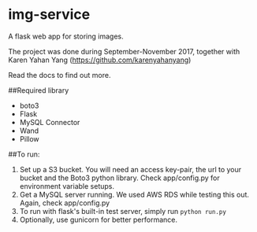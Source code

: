 # img-service
A flask web app for storing images.

The project was done during September-November 2017, together with Karen Yahan Yang (https://github.com/karenyahanyang)

Read the docs to find out more.


##Required library
- boto3
- Flask
- MySQL Connector
- Wand 
- Pillow


##To run:
1. Set up a S3 bucket. You will need an access key-pair, the url to your bucket and the Boto3 python library. Check app/config.py 
for environment variable setups.
2. Get a MySQL server running. We used AWS RDS while testing this out. Again, check app/config.py
3. To run with flask's built-in test server, simply run `python run.py`
4. Optionally, use gunicorn for better performance.
